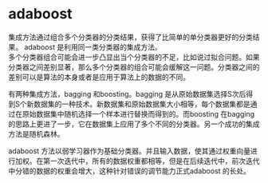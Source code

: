 # adaboost

集成方法通过组合多个分类器的分类结果，获得了比简单的单分类器更好的分类结果。 adaboost 是利用同一类分类器的集成方法。  
多个分类器组合可能会进一步凸显出当个分类器的不足，比如说过拟合问题。如果分类器之间差别显著，那么多个分类器的组合可能会缓解这一问题。分类器之间的差别可以是算法的本身或者是应用于算法上的数据的不同。   


有两种集成方法，bagging 和boosting。bagging 是从原始数据集选择S次后得到S个新数据集的一种技术。新数据集和原始数据集大小相等，每个数据集都是通过在原始数据集中随机选择一个样本进行替换而得到的。而boosting 在bagging 的思路上更进了一步，它在数据集上应用了多个不同的分类器。另一个成功的集成方法是随机森林。  

adaboost 方法以弱学习器作为基础分类器。并且输入数据，使其通过权重向量进行加权。在第一次迭代中，所有的数据权重都相等，但是在后续迭代中，前次迭代中分错的数据的权重会增大，这种针对错误的调节能力正式adaboost 的长处。
